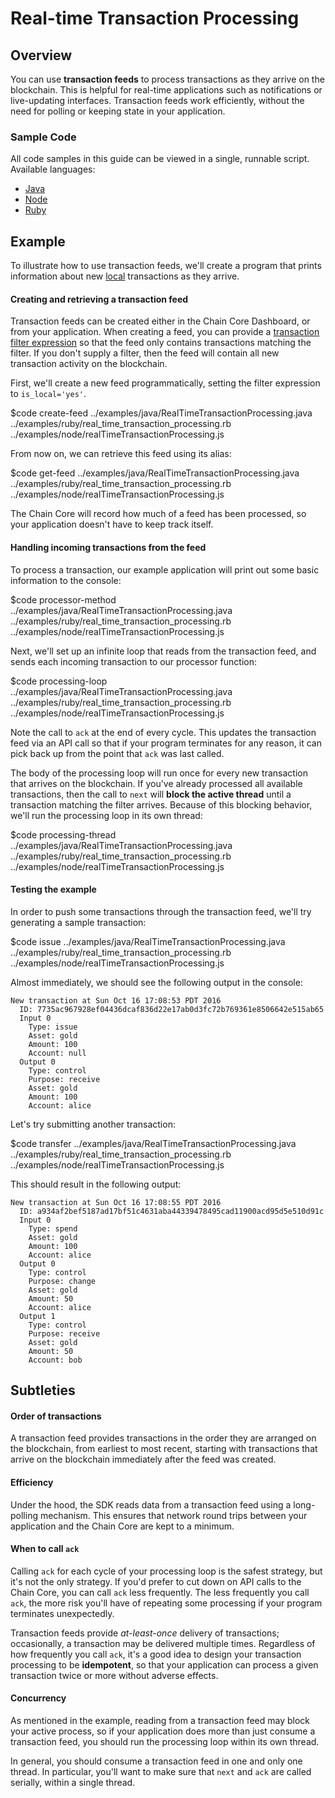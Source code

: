 # Real-time Transaction Processing

## Overview

You can use **transaction feeds** to process transactions as they arrive on the blockchain. This is helpful for real-time applications such as notifications or live-updating interfaces. Transaction feeds work efficiently, without the need for polling or keeping state in your application.

### Sample Code

All code samples in this guide can be viewed in a single, runnable script. Available languages:

- [Java](../examples/java/RealTimeTransactionProcessing.java)
- [Node](../examples/node/realTimeTransactionProcessing.js)
- [Ruby](../examples/ruby/real_time_transaction_processing.rb)

## Example

To illustrate how to use transaction feeds, we'll create a program that prints information about new [local](../learn-more/global-vs-local-data.md) transactions as they arrive.

#### Creating and retrieving a transaction feed

Transaction feeds can be created either in the Chain Core Dashboard, or from your application. When creating a feed, you can provide a [transaction filter expression](../build-applications/queries.md) so that the feed only contains transactions matching the filter. If you don't supply a filter, then the feed will contain all new transaction activity on the blockchain.

First, we'll create a new feed programmatically, setting the filter expression to `is_local='yes'`.

$code create-feed ../examples/java/RealTimeTransactionProcessing.java ../examples/ruby/real_time_transaction_processing.rb ../examples/node/realTimeTransactionProcessing.js

From now on, we can retrieve this feed using its alias:

$code get-feed ../examples/java/RealTimeTransactionProcessing.java ../examples/ruby/real_time_transaction_processing.rb ../examples/node/realTimeTransactionProcessing.js

The Chain Core will record how much of a feed has been processed, so your application doesn't have to keep track itself.

#### Handling incoming transactions from the feed

To process a transaction, our example application will print out some basic information to the console:

$code processor-method ../examples/java/RealTimeTransactionProcessing.java ../examples/ruby/real_time_transaction_processing.rb ../examples/node/realTimeTransactionProcessing.js

Next, we'll set up an infinite loop that reads from the transaction feed, and sends each incoming transaction to our processor function:

$code processing-loop ../examples/java/RealTimeTransactionProcessing.java ../examples/ruby/real_time_transaction_processing.rb ../examples/node/realTimeTransactionProcessing.js

Note the call to `ack` at the end of every cycle. This updates the transaction feed via an API call so that if your program terminates for any reason, it can pick back up from the point that `ack` was last called.

The body of the processing loop will run once for every new transaction that arrives on the blockchain. If you've already processed all available transactions, then the call to `next` will **block the active thread** until a transaction matching the filter arrives. Because of this blocking behavior, we'll run the processing loop in its own thread:

$code processing-thread ../examples/java/RealTimeTransactionProcessing.java ../examples/ruby/real_time_transaction_processing.rb ../examples/node/realTimeTransactionProcessing.js

#### Testing the example

In order to push some transactions through the transaction feed, we'll try generating a sample transaction:

$code issue ../examples/java/RealTimeTransactionProcessing.java ../examples/ruby/real_time_transaction_processing.rb ../examples/node/realTimeTransactionProcessing.js

Almost immediately, we should see the following output in the console:

```
New transaction at Sun Oct 16 17:08:53 PDT 2016
  ID: 7735ac967928ef04436dcaf836d22e17ab0d3fc72b769361e8506642e515ab65
  Input 0
    Type: issue
    Asset: gold
    Amount: 100
    Account: null
  Output 0
    Type: control
    Purpose: receive
    Asset: gold
    Amount: 100
    Account: alice
```

Let's try submitting another transaction:

$code transfer ../examples/java/RealTimeTransactionProcessing.java ../examples/ruby/real_time_transaction_processing.rb ../examples/node/realTimeTransactionProcessing.js

This should result in the following output:

```
New transaction at Sun Oct 16 17:08:55 PDT 2016
  ID: a934af2bef5187ad17bf51c4631aba44339478495cad11900acd95d5e510d91c
  Input 0
    Type: spend
    Asset: gold
    Amount: 100
    Account: alice
  Output 0
    Type: control
    Purpose: change
    Asset: gold
    Amount: 50
    Account: alice
  Output 1
    Type: control
    Purpose: receive
    Asset: gold
    Amount: 50
    Account: bob
```

## Subtleties

#### Order of transactions

A transaction feed provides transactions in the order they are arranged on the blockchain, from earliest to most recent, starting with transactions that arrive on the blockchain immediately after the feed was created.

#### Efficiency

Under the hood, the SDK reads data from a transaction feed using a long-polling mechanism. This ensures that network round trips between your application and the Chain Core are kept to a minimum.

#### When to call `ack`

Calling `ack` for each cycle of your processing loop is the safest strategy, but it's not the only strategy. If you'd prefer to cut down on API calls to the Chain Core, you can call `ack` less frequently. The less frequently you call `ack`, the more risk you'll have of repeating some processing if your program terminates unexpectedly.

Transaction feeds provide *at-least-once* delivery of transactions; occasionally, a transaction may be delivered multiple times. Regardless of how frequently you call `ack`, it's a good idea to design your transaction processing to be **idempotent**, so that your application can process a given transaction twice or more without adverse effects.

#### Concurrency

As mentioned in the example, reading from a transaction feed may block your active process, so if your application does more than just consume a transaction feed, you should run the processing loop within its own thread.

In general, you should consume a transaction feed in one and only one thread. In particular, you'll want to make sure that `next` and `ack` are called serially, within a single thread.
